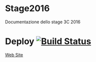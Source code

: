 # Stage2016
Documentazione dello stage 3C 2016

# Deploy [![Build Status](https://travis-ci.org/Stage-Sarrocchi-2016-3C/Stage2016.svg?branch=master)](https://travis-ci.org/Stage-Sarrocchi-2016-3C/Stage2016)
[Web Site](http://hulking-plants.surge.sh/)
